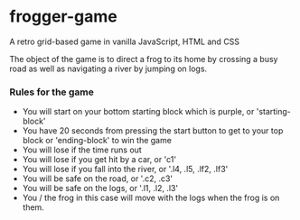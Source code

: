 # frogger-game

A retro grid-based game in vanilla JavaScript, HTML and CSS

The object of the game is to direct a frog to its home by crossing a busy road as well as navigating a river by jumping on logs.

### Rules for the game
* You will start on your bottom starting block which is purple, or 'starting-block'
* You have 20 seconds from pressing the start button to get to your top block or 'ending-block' to win the game
* You will lose if the time runs out
* You will lose if you get hit by a car, or 'c1'
* You will lose if you fall into the river, or '.l4, .l5, .lf2, .lf3'
* You will be safe on the road, or '.c2, .c3'
* You will be safe on the logs, or '.l1, .l2, .l3'
* You / the frog in this case will move with the logs when the frog is on them.